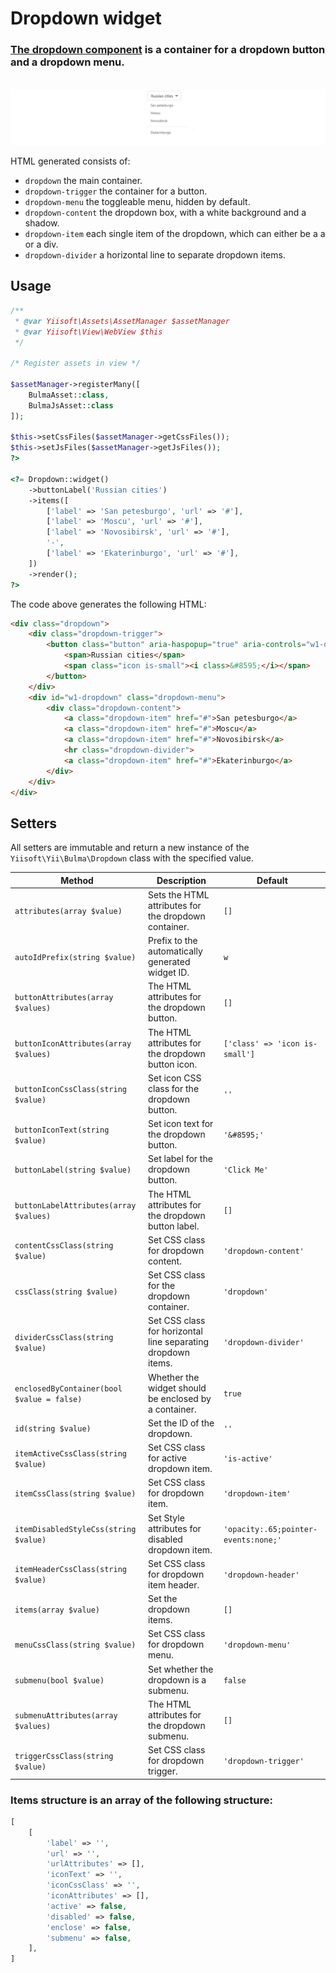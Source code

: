 # Dropdown widget

### [The dropdown component](https://bulma.io/documentation/components/dropdown/) is a container for a dropdown button and a dropdown menu.

<p align="center">
    </br>
    <img src="images/dropdown.png">
</p>

HTML generated consists of:

- `dropdown` the main container.
- `dropdown-trigger` the container for a button.
- `dropdown-menu` the toggleable menu, hidden by default.
- `dropdown-content` the dropdown box, with a white background and a shadow.
- `dropdown-item` each single item of the dropdown, which can either be a a or a div.
- `dropdown-divider` a horizontal line to separate dropdown items.

## Usage

```php
/**
 * @var Yiisoft\Assets\AssetManager $assetManager
 * @var Yiisoft\View\WebView $this
 */

/* Register assets in view */

$assetManager->registerMany([
    BulmaAsset::class,
    BulmaJsAsset::class
]);

$this->setCssFiles($assetManager->getCssFiles());
$this->setJsFiles($assetManager->getJsFiles());
?>

<?= Dropdown::widget()
    ->buttonLabel('Russian cities')
    ->items([
        ['label' => 'San petesburgo', 'url' => '#'],
        ['label' => 'Moscu', 'url' => '#'],
        ['label' => 'Novosibirsk', 'url' => '#'],
        '-',
        ['label' => 'Ekaterinburgo', 'url' => '#'],
    ])
    ->render();
?>
```

The code above generates the following HTML:

```html
<div class="dropdown">
    <div class="dropdown-trigger">
        <button class="button" aria-haspopup="true" aria-controls="w1-dropdown">
            <span>Russian cities</span>
            <span class="icon is-small"><i class>&#8595;</i></span>
        </button>
    </div>
    <div id="w1-dropdown" class="dropdown-menu">
        <div class="dropdown-content">
            <a class="dropdown-item" href="#">San petesburgo</a>
            <a class="dropdown-item" href="#">Moscu</a>
            <a class="dropdown-item" href="#">Novosibirsk</a>
            <hr class="dropdown-divider">
            <a class="dropdown-item" href="#">Ekaterinburgo</a>
        </div>
    </div>
</div>
```

## Setters

All setters are immutable and return a new instance of the `Yiisoft\Yii\Bulma\Dropdown` class with the specified value.

Method | Description | Default
-------|-------------|---------
`attributes(array $value)` | Sets the HTML attributes for the dropdown container. | `[]`
`autoIdPrefix(string $value)` | Prefix to the automatically generated widget ID. | `w`
`buttonAttributes(array $values)` | The HTML attributes for the dropdown button. | `[]`
`buttonIconAttributes(array $values)` | The HTML attributes for the dropdown button icon. | `['class' => 'icon is-small']`
`buttonIconCssClass(string $value)` | Set icon CSS class for the dropdown button. | `''`
`buttonIconText(string $value)` | Set icon text for the dropdown button. | `'&#8595;'`
`buttonLabel(string $value)` | Set label for the dropdown button. | `'Click Me'`
`buttonLabelAttributes(array $values)` | The HTML attributes for the dropdown button label. | `[]`
`contentCssClass(string $value)` | Set CSS class for dropdown content. | `'dropdown-content'`
`cssClass(string $value)` | Set CSS class for the dropdown container. | `'dropdown'`
`dividerCssClass(string $value)` | Set CSS class for horizontal line separating dropdown items. | `'dropdown-divider'`
`enclosedByContainer(bool $value = false)` | Whether the widget should be enclosed by a container. | `true`
`id(string $value)` | Set the ID of the dropdown. | `''`
`itemActiveCssClass(string $value)` | Set CSS class for active dropdown item. | `'is-active'`
`itemCssClass(string $value)` | Set CSS class for dropdown item. | `'dropdown-item'`
`itemDisabledStyleCss(string $value)` | Set Style attributes for disabled dropdown item. | `'opacity:.65;pointer-events:none;'`
`itemHeaderCssClass(string $value)` | Set CSS class for dropdown item header. | `'dropdown-header'`
`items(array $value)` | Set the dropdown items. | `[]`
`menuCssClass(string $value)` | Set CSS class for dropdown menu. | `'dropdown-menu'`
`submenu(bool $value)` | Set whether the dropdown is a submenu. | `false`
`submenuAttributes(array $values)` | The HTML attributes for the dropdown submenu. | `[]`
`triggerCssClass(string $value)` | Set CSS class for dropdown trigger. | `'dropdown-trigger'`

### Items structure is an array of the following structure:

```php
[
    [
        'label' => '',
        'url' => '',
        'urlAttributes' => [],
        'iconText' => '',
        'iconCssClass' => '',
        'iconAttributes' => [],
        'active' => false,
        'disabled' => false,
        'enclose' => false,
        'submenu' => false,
    ],
]
